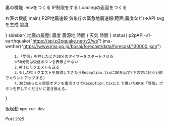 裏の機能
.envをつくる
IP制限をする
Loadingの画面をつくる

お表の機能
main{
    P2P地震速報
    気象庁の緊急地震速報(範囲,震度など)→API
    svgを生成
    震度

}
sidebar{
    地震の履歴(
        震度
        震源地
        時間
    )
    天気
    時間
}
status{
        p2pAPI-v1-earthquake("https://api.p2pquake.net/v2/ws")
        jma-wether("https://www.jma.go.jp/bosai/forecast/data/forecast/130000.json")
    
        1.「受信」を押したとき30分のタイマーをスタートさせる
        ※30分間は受信ボタンを表示させない
        2.APIにリクエストを送る
        3.もしAPIリクエストを取得しできたらReception.tsxにOKを出す(下の方に何々分前でカウントアップする)
        4.30分経ったら受信ボタンを復活させてReception.tsxに3.で書いたOKを「受信」ボタンを押してくださいに書き換える。
        
}

仮起動
```npm run dev```

Port ```2025```